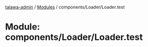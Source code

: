 [talawa-admin](../README.md) / [Modules](../modules.md) / components/Loader/Loader.test

# Module: components/Loader/Loader.test
